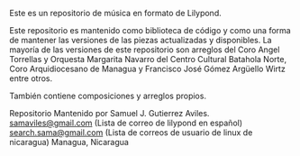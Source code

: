 Este es un repositorio de música en formato de Lilypond.

Este repositorio es mantenido como biblioteca de código y como una forma de mantener las versiones de las piezas actualizadas y disponibles. La mayoría de las versiones de este repositorio son arreglos del Coro Angel Torrellas y Orquesta Margarita Navarro del Centro Cultural Batahola Norte, Coro Arquidiocesano de Managua y Francisco José Gómez Argüello Wirtz entre otros.

También contiene composiciones y arreglos propios.

Repositorio Mantenido por Samuel J. Gutierrez Aviles. samaviles@gmail.com (Lista de correo de lilypond en español) search.sama@gmail.com (Lista de correos de usuario de linux de nicaragua) Managua, Nicaragua
